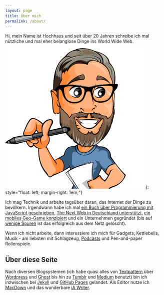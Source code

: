```yaml
---
layout: page
title: Über mich
permalink: /about/
---
```


Hi, mein Name ist Hochhaus und seit über 20 Jahren schreibe ich mal nützliche und mal eher belanglose Dinge ins World Wide Web.

![Herr Hochhaus schreibt](/images/herrhochhausschreibt.png){: style="float: left; margin-right: 1em;"}

Ich mag Technik und arbeite tagsüber daran, das Internet der Dinge zu bevölkern. Irgendwann habe ich mal [ein Buch über Programmierung mit JavaScript geschrieben](https://www.manning.com/books/meteor-in-action), [The Next Web in Deutschland unterstützt](https://thenextweb.com/author/stephanhochhaus), [ein mobiles Geo-Game konzipiert](https://www.youtube.com/watch?v=PuaYI4n3w5o) und ein Unternehmen gegründet (bis auf [wenige Spuren](https://www.faz.net/aktuell/technik-motor/markennamen-gib-mir-ein-o-12040868.html) ist das erfolgreich aus dem Netz gelöscht).

Wenn ich nicht arbeite, dann interessiere ich mich für Gadgets, Kettlebells, Musik - am liebsten mit Schlagzeug, [Podcasts](/podcasts) und Pen-and-paper Rollenspiele.

## Über diese Seite

Nach diversen Blogsystemen (ich habe quasi alles von [Textpattern](https://textpattern.com) über [Wordpress](https://www.wordpress.com) und [Ghost](https://ghost.org) bis hin zu [Tumblr](https://www.tumblr.com) und [Medium](https://medium.com) benutzt) bin ich inzwischen bei [Jekyll](https://jekyllrb.com) und [GitHub Pages](https://pages.github.com) gelandet. Als Editor nutze ich [MacDown](https://macdown.uranusjr.com) und das wunderbare [iA Writer](https://ia.net/de/writer).